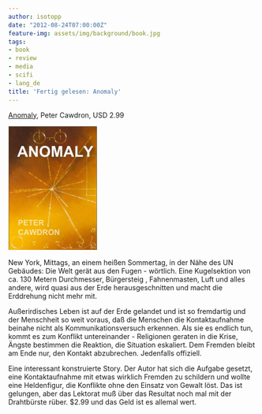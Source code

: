 ```yaml
---
author: isotopp
date: "2012-08-24T07:00:00Z"
feature-img: assets/img/background/book.jpg
tags:
- book
- review
- media
- scifi
- lang_de
title: 'Fertig gelesen: Anomaly'
---
```

[Anomaly](http://www.amazon.com/Anomaly-ebook/dp/B005OJF0ZC),
Peter Cawdron, USD 2.99

![Cawdron: Anomaly](/uploads/anomaly.png)

New York, Mittags, an einem heißen Sommertag, in der Nähe des UN Gebäudes:
Die Welt gerät aus den Fugen - wörtlich.  Eine Kugelsektion von ca.  130
Metern Durchmesser, Bürgersteig , Fahnenmasten, Luft und alles andere, wird
quasi aus der Erde herausgeschnitten und macht die Erddrehung nicht mehr
mit.

Außerirdisches Leben ist auf der Erde gelandet und ist so fremdartig und der
Menschheit so weit voraus, daß die Menschen die Kontaktaufnahme beinahe
nicht als Kommunikationsversuch erkennen.  Als sie es endlich tun, kommt es
zum Konflikt untereinander - Religionen geraten in die Krise, Ängste
bestimmen die Reaktion, die Situation eskaliert.  Dem Fremden bleibt am Ende
nur, den Kontakt abzubrechen.  Jedenfalls offiziell.

Eine interessant konstruierte Story.  Der Autor hat sich die Aufgabe
gesetzt, eine Kontaktaufnahme mit etwas wirklich Fremden zu schildern und
wollte eine Heldenfigur, die Konflikte ohne den Einsatz von Gewalt löst. 
Das ist gelungen, aber das Lektorat muß über das Resultat noch mal mit der
Drahtbürste rüber.  $2.99 und das Geld ist es allemal wert.

